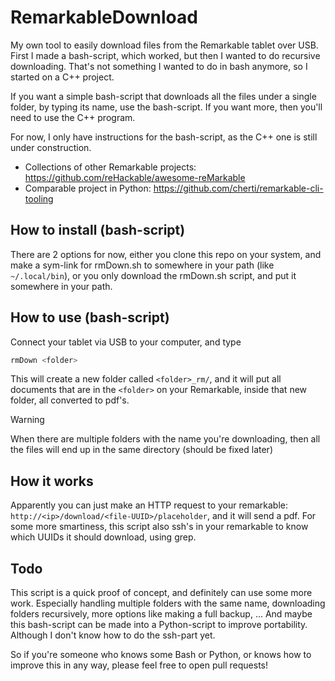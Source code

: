 # RemarkableDownload
My own tool to easily download files from the Remarkable tablet over USB. 
First I made a bash-script, which worked, but then I wanted to do recursive downloading. 
That's not something I wanted to do in bash anymore, so I started on a C++ project. 

If you want a simple bash-script that downloads all the files under a single folder, by typing its name, 
use the bash-script. If you want more, then you'll need to use the C++ program.

For now, I only have instructions for the bash-script, as the C++ one is still under construction.

- Collections of other Remarkable projects: https://github.com/reHackable/awesome-reMarkable
- Comparable project in Python: https://github.com/cherti/remarkable-cli-tooling


## How to install (bash-script)
There are 2 options for now, either you clone this repo on your system, and make a sym-link for rmDown.sh to somewhere in your path (like `~/.local/bin`), 
or you only download the rmDown.sh script, and put it somewhere in your path.


## How to use (bash-script)
Connect your tablet via USB to your computer, and type
```bash
rmDown <folder>
```
This will create a new folder called `<folder>_rm/`, and it will put all documents that are in the `<folder>` on your Remarkable, inside that new folder, all converted to pdf's.

> [!WARNING]
> When there are multiple folders with the name you're downloading, then all the files will end up in the same directory (should be fixed later)


## How it works
Apparently you can just make an HTTP request to your remarkable: `http://<ip>/download/<file-UUID>/placeholder`, and it will send a pdf. 
For some more smartiness, this script also ssh's in your remarkable to know which UUIDs it should download, using grep.


## Todo
This script is a quick proof of concept, and definitely can use some more work. 
Especially handling multiple folders with the same name, downloading folders recursively, more options like making a full backup, ...
And maybe this bash-script can be made into a Python-script to improve portability. Although I don't know how to do the ssh-part yet.

So if you're someone who knows some Bash or Python, or knows how to improve this in any way, please feel free to open pull requests!
